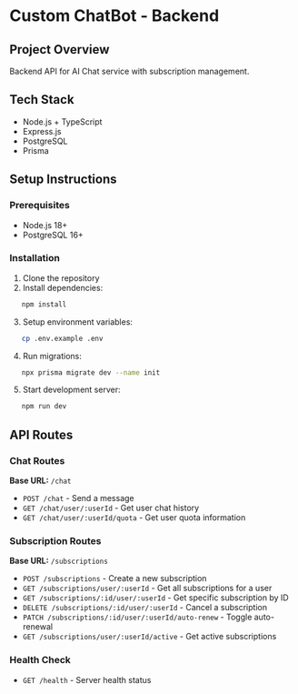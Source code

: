 # Custom ChatBot - Backend

## Project Overview
Backend API for AI Chat service with subscription management.

## Tech Stack
- Node.js + TypeScript
- Express.js
- PostgreSQL
- Prisma

## Setup Instructions

### Prerequisites
- Node.js 18+
- PostgreSQL 16+

### Installation

1. Clone the repository
2. Install dependencies:
```bash
   npm install
```
3. Setup environment variables:
```bash
   cp .env.example .env
```
4. Run migrations:
```bash
   npx prisma migrate dev --name init
```
5. Start development server:
```bash
   npm run dev
```

## API Routes

### Chat Routes
**Base URL:** `/chat`

- `POST /chat` - Send a message
- `GET /chat/user/:userId` - Get user chat history
- `GET /chat/user/:userId/quota` - Get user quota information

### Subscription Routes
**Base URL:** `/subscriptions`

- `POST /subscriptions` - Create a new subscription
- `GET /subscriptions/user/:userId` - Get all subscriptions for a user
- `GET /subscriptions/:id/user/:userId` - Get specific subscription by ID
- `DELETE /subscriptions/:id/user/:userId` - Cancel a subscription
- `PATCH /subscriptions/:id/user/:userId/auto-renew` - Toggle auto-renewal
- `GET /subscriptions/user/:userId/active` - Get active subscriptions

### Health Check
- `GET /health` - Server health status

